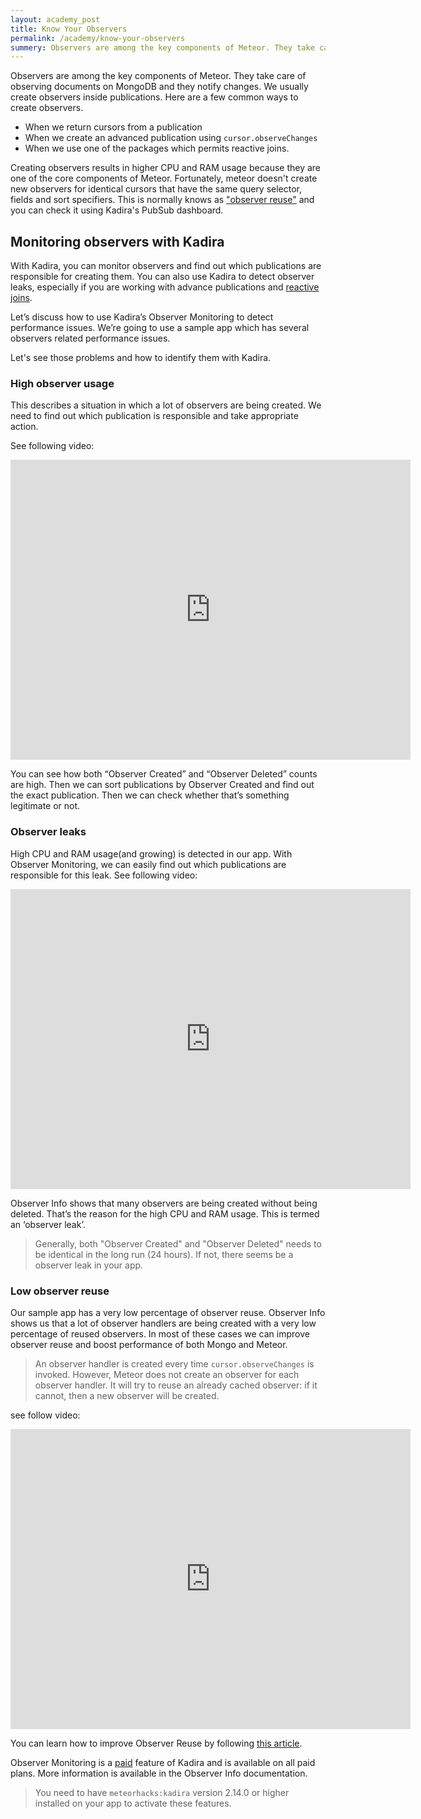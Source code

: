 ```yaml
---
layout: academy_post
title: Know Your Observers
permalink: /academy/know-your-observers
summery: Observers are among the key components of Meteor. They take care of observing documents on MongoDB and they notify changes. Let's see how you can monitor them with Kadira.
---
```


Observers are among the key components of Meteor. They take care of observing documents on MongoDB and they notify changes. We usually create observers inside publications. Here are a few common ways to create observers.

* When we return cursors from a publication
* When we create an advanced publication using `cursor.observeChanges`
* When we use one of the packages which permits reactive joins.

Creating observers results in higher CPU and RAM usage because they are one of the core components of Meteor. Fortunately, meteor doesn't create new observers for identical cursors that have the same query selector, fields and sort specifiers. This is normally knows as ["observer reuse"](http://support.kadira.io/knowledgebase/articles/372870-observer-reuse) and you can check it using Kadira's PubSub dashboard.

## Monitoring observers with Kadira

With Kadira, you can monitor observers and find out which publications are responsible for creating them. You can also use Kadira to detect observer leaks, especially if you are working with advance publications and [reactive joins](https://hub.kadira.io/posts/GhzxhT2GdsMiL2xrT).

Let’s discuss how to use Kadira’s Observer Monitoring to detect performance issues. We’re going to use a sample app which has several observers related performance issues. 

Let's see those problems and how to identify them with Kadira.

### High observer usage

This describes a situation in which a lot of observers are being created. We need to find out which publication is responsible and take appropriate action.

See following video:

<iframe width="640" height="480" src="https://www.youtube.com/embed/9OAWAIGkB4E" frameborder="0" allowfullscreen="1">
</iframe>

You can see how both “Observer Created” and “Observer Deleted” counts are high. Then we can sort publications by Observer Created and find out the exact publication. Then we can check whether that’s something legitimate or not.

### Observer leaks
High CPU and RAM usage(and growing) is detected in our app. With Observer Monitoring, we can easily find out which publications are responsible for this leak. See following video:

<iframe width="640" height="480" src="https://www.youtube.com/embed/z3aXAK4ru88" frameborder="0" allowfullscreen="1">
</iframe>

Observer Info shows that many observers are being created without being deleted. That’s the reason for the high CPU and RAM usage. This is termed an ‘observer leak’.

> Generally, both "Observer Created" and "Observer Deleted" needs to be identical in the long run (24 hours). If not, there seems be a observer leak in your app.

### Low observer reuse

Our sample app has a very low percentage of observer reuse. Observer Info shows us that a lot of observer handlers are being created with a very low percentage of reused observers. In most of these cases we can improve observer reuse and boost performance of both Mongo and Meteor.

> An observer handler is created every time `cursor.observeChanges` is invoked. However, Meteor does not create an observer for each observer handler. It will try to reuse an already cached observer: if it cannot, then a new observer will be created.

see follow video:

<iframe width="640" height="480" src="https://www.youtube.com/embed/bDLszm_sw8E" frameborder="0" allowfullscreen="1">
</iframe>

You can learn how to improve Observer Reuse by following [this article](https://kadira.io/academy/improve-cpu-and-network-usage/).

Observer Monitoring is a [paid](https://kadira.io/pricing.html) feature of Kadira and is available on all paid plans. More information is available in the Observer Info documentation.

> You need to have `meteorhacks:kadira` version 2.14.0 or higher installed on your app to activate these features.


